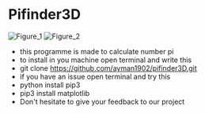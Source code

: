 # Pifinder3D
![Figure_1](https://user-images.githubusercontent.com/49163010/105907948-e495a180-6025-11eb-8094-6159aefbcdac.png)
![Figure_2](https://user-images.githubusercontent.com/49163010/105907922-db0c3980-6025-11eb-9292-c5338b75fb40.png)
- this programme is made to calculate number pi 
- to install in you machine open terminal and write this
- git clone https://github.com/ayman1902/pifinder3D.git
- if you have an issue open terminal and try this
- python install pip3
- pip3 install matplotlib
- Don't hesitate to give your feedback to our project

